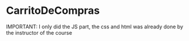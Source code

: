 # CarritoDeCompras
IMPORTANT: I only did the JS part, the css and html was already done by the instructor of the course
